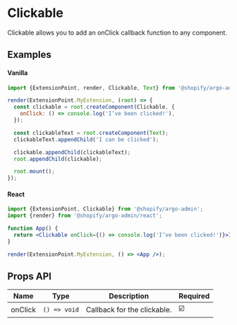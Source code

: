 # Clickable

Clickable allows you to add an onClick callback function to any component.

## Examples

#### Vanilla

```js
import {ExtensionPoint, render, Clickable, Text} from '@shopify/argo-admin';

render(ExtensionPoint.MyExtension, (root) => {
  const clickable = root.createComponent(Clickable, {
    onClick: () => console.log('I’ve been clicked!'),
  });

  const clickableText = root.createComponent(Text);
  clickableText.appendChild('I can be clicked');

  clickable.appendChild(clickableText);
  root.appendChild(clickable);

  root.mount();
});
```

#### React

```jsx
import {ExtensionPoint, Clickable} from '@shopify/argo-admin';
import {render} from '@shopify/argo-admin/react';

function App() {
  return <Clickable onClick={() => console.log('I’ve been clicked!')}>I can be clicked</Clickable>;
}

render(ExtensionPoint.MyExtension, () => <App />);
```

## Props API

| Name    | Type         | Description                 | Required |
| ------- | ------------ | --------------------------- | -------- |
| onClick | `() => void` | Callback for the clickable. | ☑️       |
